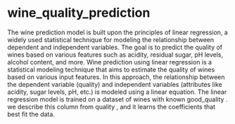 # wine_quality_prediction
The wine prediction model is built upon the principles of linear regression, a widely used statistical technique for modeling the relationship between dependent and independent variables. The goal is to predict the quality of wines based on various features such as acidity, residual sugar, pH levels, alcohol content, and more.
Wine prediction using linear regression is a statistical modeling technique that aims to estimate the quality of wines based on various input features.
In this approach, the relationship between the dependent variable (quality) and independent variables (attributes like acidity, sugar levels, pH, etc.) is modeled using a linear equation. 
The linear regression model is trained on a dataset of wines with known good_quality .
we describe this column from quality , and it learns the coefficients that best fit the data. 
